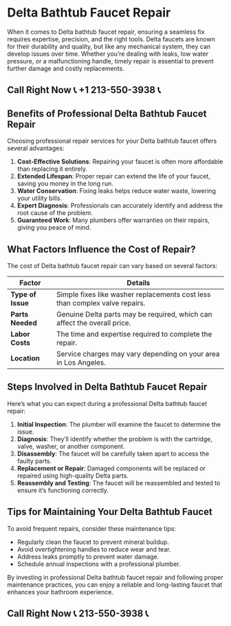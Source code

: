 # Delta Bathtub Faucet Repair  

When it comes to Delta bathtub faucet repair, ensuring a seamless fix requires expertise, precision, and the right tools. Delta faucets are known for their durability and quality, but like any mechanical system, they can develop issues over time. Whether you’re dealing with leaks, low water pressure, or a malfunctioning handle, timely repair is essential to prevent further damage and costly replacements.  

## Call Right Now 📞 +1 213-550-3938 📞

## Benefits of Professional Delta Bathtub Faucet Repair  

Choosing professional repair services for your Delta bathtub faucet offers several advantages:  

1. **Cost-Effective Solutions**: Repairing your faucet is often more affordable than replacing it entirely.  
2. **Extended Lifespan**: Proper repair can extend the life of your faucet, saving you money in the long run.  
3. **Water Conservation**: Fixing leaks helps reduce water waste, lowering your utility bills.  
4. **Expert Diagnosis**: Professionals can accurately identify and address the root cause of the problem.  
5. **Guaranteed Work**: Many plumbers offer warranties on their repairs, giving you peace of mind.  

## What Factors Influence the Cost of Repair?  

The cost of Delta bathtub faucet repair can vary based on several factors:  

| **Factor**                 | **Details**                                                                 |  
|-----------------------------|-----------------------------------------------------------------------------|  
| **Type of Issue**           | Simple fixes like washer replacements cost less than complex valve repairs. |  
| **Parts Needed**            | Genuine Delta parts may be required, which can affect the overall price.     |  
| **Labor Costs**             | The time and expertise required to complete the repair.                    |  
| **Location**                | Service charges may vary depending on your area in Los Angeles.            |  

## Steps Involved in Delta Bathtub Faucet Repair  

Here’s what you can expect during a professional Delta bathtub faucet repair:  

1. **Initial Inspection**: The plumber will examine the faucet to determine the issue.  
2. **Diagnosis**: They’ll identify whether the problem is with the cartridge, valve, washer, or another component.  
3. **Disassembly**: The faucet will be carefully taken apart to access the faulty parts.  
4. **Replacement or Repair**: Damaged components will be replaced or repaired using high-quality Delta parts.  
5. **Reassembly and Testing**: The faucet will be reassembled and tested to ensure it’s functioning correctly.  

## Tips for Maintaining Your Delta Bathtub Faucet  

To avoid frequent repairs, consider these maintenance tips:  

- Regularly clean the faucet to prevent mineral buildup.  
- Avoid overtightening handles to reduce wear and tear.  
- Address leaks promptly to prevent water damage.  
- Schedule annual inspections with a professional plumber.  

By investing in professional Delta bathtub faucet repair and following proper maintenance practices, you can enjoy a reliable and long-lasting faucet that enhances your bathroom experience.
## Call Right Now 📞 213-550-3938 📞
